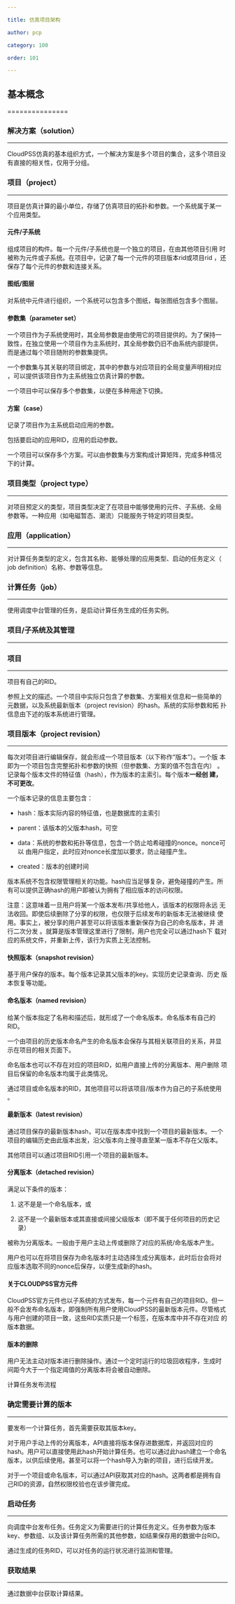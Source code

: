 ```yaml
---

title: 仿真项目架构

author: pcp

category: 100

order: 101

---
```



## 基本概念
===============


### 解决方案（solution）
-----------------------------

CloudPSS仿真的基本组织方式，一个解决方案是多个项目的集合，这多个项目没
有直接的相关性，仅用于分组。


### 项目（project）
------------------------

项目是仿真计算的最小单位，存储了仿真项目的拓扑和参数。一个系统属于某一
个应用类型。


#### 元件/子系统

组成项目的构件。每一个元件/子系统也是一个独立的项目，在由其他项目引用
时被称为元件或子系统。在项目中，记录了每一个元件的项目版本rid或项目rid
，还保存了每个元件的参数和连接关系。


#### 图纸/图层


对系统中元件进行组织，一个系统可以包含多个图纸，每张图纸包含多个图层。


#### 参数集（parameter set）


一个项目作为子系统使用时，其全局参数是由使用它的项目提供的。为了保持一
致性，在独立使用一个项目作为主系统时，其全局参数仍旧不由系统内部提供，
而是通过每个项目随附的参数集提供。

一个参数集与其关联的项目绑定，其中的参数与对应项目的全局变量声明相对应
，可以提供该项目作为主系统独立仿真计算的参数。

一个项目中可以保存多个参数集，以便在多种用途下切换。


#### 方案（case）


记录了项目作为主系统启动应用的参数。

包括要启动的应用RID，应用的启动参数。

一个项目可以保存多个方案。可以由参数集与方案构成计算矩阵，完成多种情况
下的计算。


### 项目类型（project type）
---------------------------------

对项目预定义的类型，项目类型决定了在项目中能够使用的元件、子系统、全局
参数等。一种应用（如电磁暂态、潮流）只能服务于特定的项目类型。


### 应用（application）
----------------------------

对计算任务类型的定义，包含其名称、能够处理的应用类型、启动的任务定义（
job definition）名称、参数等信息。


### 计算任务（job）
------------------------

使用调度中台管理的任务，是启动计算任务生成的任务实例。


### 项目/子系统及其管理
----------------------------


### 项目
-------------

项目有自己的RID。

参照上文的描述。一个项目中实际只包含了参数集、方案相关信息和一些简单的
元数据，以及系统最新版本（project revision）的hash。系统的实际参数和拓
扑信息由下述的版本系统进行管理。


### 项目版本（project revision）
-------------------------------------

每次对项目进行编辑保存，就会形成一个项目版本（以下称作“版本”）。一个版
本即为一个项目包含完整拓扑和参数的快照（但参数集、方案的值不包含在内）
。记录每个版本文件的特征值（hash），作为版本的主索引。每个版本**一经创
建，不可更改**。

一个版本记录的信息主要包含：

* hash：版本实际内容的特征值，也是数据库的主索引

* parent：该版本的父版本hash，可空

* data：系统的参数和拓扑等信息，包含一个防止哈希碰撞的nonce。nonce可以
  由用户指定，此时应对nonce长度加以要求，防止碰撞产生。

* created：版本的创建时间

版本系统不包含权限管理相关的功能。hash应当足够复杂，避免碰撞的产生。所
有可以提供正确hash的用户即被认为拥有了相应版本的访问权限。

注意：这意味着一旦用户将某一个版本发布/共享给他人，该版本的权限将永远
无法收回。即使后续删除了分享的权限，也仅限于后续发布的新版本无法被继续
使用。事实上，被分享的用户甚至可以将该版本重新保存为自己的命名版本，并
进行二次分发 。就算是版本管理这里进行了限制，用户也完全可以通过hash下
载对应的系统文件，并重新上传，该行为实质上无法控制。


#### 快照版本（snapshot revision）

基于用户保存的版本。每个版本记录其父版本的key。实现历史记录查询、历史
版本恢复等功能。


#### 命名版本（named revision）


给某个版本指定了名称和描述后，就形成了一个命名版本。命名版本有自己的
RID。

一个由项目的历史版本命名产生的命名版本会保存与其相关联项目的关系，并显
示在项目的相关页面下。

命名版本也可以不存在对应的项目RID，如用户直接上传的分离版本、用户删除
项目后保留的命名版本均属于此类情况。

通过项目或命名版本的RID，其他项目可以将该项目/版本作为自己的子系统使用
。


#### 最新版本（latest revision）


通过项目保存的最新版本hash，可以在版本库中找到一个项目的最新版本。一个
项目的编辑历史由此版本出发，沿父版本向上搜寻直至某一版本不存在父版本。

其他项目可以通过项目RID引用一个项目的最新版本。


#### 分离版本（detached revision）


满足以下条件的版本：

1. 这不是是一个命名版本，或

2. 这不是一个最新版本或其直接或间接父级版本（即不属于任何项目的历史记
   录）

被称为分离版本。一般由于用户主动上传或删除了对应的系统/命名版本产生。

用户也可以在将项目保存为命名版本时主动选择生成分离版本，此时后台会将对
应版本选取不同的nonce后保存，以便生成新的hash。


#### 关于CLOUDPSS官方元件

CloudPSS官方元件也以子系统的方式发布，每一个元件有自己的项目RID。但一
般不会发布命名版本，即强制所有用户使用CloudPSS的最新版本元件。尽管格式
与用户创建的项目一致，这些RID实质只是一个标签，在版本库中并不存在对应
的版本数据。


#### 版本的删除


用户无法主动对版本进行删除操作。通过一个定时运行的垃圾回收程序，生成时
间距今大于一个指定阈值的分离版本将会被自动删除。

计算任务发布流程


### 确定需要计算的版本
----------------------------

要发布一个计算任务，首先需要获取其版本key。

对于用户手动上传的分离版本，API直接将版本保存进数据库，并返回对应的
hash。用户可以直接使用此hash开始计算任务。也可以通过此hash建立一个命名
版本，以供后续使用。甚至可以将一个hash导入为新的项目，进行后续开发。

对于一个项目或命名版本，可以通过API获取其对应的hash。这两者都是拥有自
己RID的资源，自然权限校验也在该步骤完成。


### 启动任务
------------------

向调度中台发布任务。任务定义为需要进行的计算任务定义。任务参数为版本
key、参数组、以及该计算任务所需的其他参数，如结果保存用的数据中台RID。

通过生成的任务RID，可以对任务的运行状况进行监测和管理。


### 获取结果
------------------

通过数据中台获取计算结果。

~~~~~~~~~~~~~~~~~~~~~~~~~~~~~~~